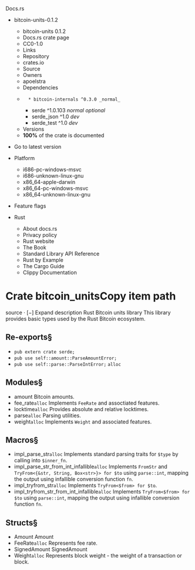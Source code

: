 Docs.rs
  * bitcoin-units-0.1.2
    * bitcoin-units 0.1.2 
    * Docs.rs crate page 
    * CC0-1.0
    * Links
    * Repository 
    * crates.io 
    * Source 
    * Owners
    * apoelstra 
    * Dependencies
    *       * bitcoin-internals ^0.3.0 _normal_
      * serde ^1.0.103 _normal_ _optional_
      * serde_json ^1.0 _dev_
      * serde_test ^1.0 _dev_
    * Versions
    * **100%** of the crate is documented 
  * Go to latest version
  * Platform
    * i686-pc-windows-msvc
    * i686-unknown-linux-gnu
    * x86_64-apple-darwin
    * x86_64-pc-windows-msvc
    * x86_64-unknown-linux-gnu
  * Feature flags


  * Rust
    * About docs.rs 
    * Privacy policy 
    * Rust website 
    * The Book 
    * Standard Library API Reference 
    * Rust by Example 
    * The Cargo Guide 
    * Clippy Documentation 


# Crate bitcoin_unitsCopy item path
source · [−]
Expand description
Rust Bitcoin units library
This library provides basic types used by the Rust Bitcoin ecosystem.
## Re-exports§
  * `pub extern crate serde;`
  * `pub use self::amount::ParseAmountError;`
  * `pub use self::parse::ParseIntError;`
`alloc`


## Modules§
  * amount
Bitcoin amounts.
  * fee_rate`alloc`
Implements `FeeRate` and assoctiated features.
  * locktime`alloc`
Provides absolute and relative locktimes.
  * parse`alloc`
Parsing utilities.
  * weight`alloc`
Implements `Weight` and associated features.


## Macros§
  * impl_parse_str`alloc`
Implements standard parsing traits for `$type` by calling into `$inner_fn`.
  * impl_parse_str_from_int_infallible`alloc`
Implements `FromStr` and `TryFrom<{&str, String, Box<str>}> for $to` using `parse::int`, mapping the output using infallible conversion function `fn`.
  * impl_tryfrom_str`alloc`
Implements `TryFrom<$from> for $to`.
  * impl_tryfrom_str_from_int_infallible`alloc`
Implements `TryFrom<$from> for $to` using `parse::int`, mapping the output using infallible conversion function `fn`.


## Structs§
  * Amount
Amount
  * FeeRate`alloc`
Represents fee rate.
  * SignedAmount
SignedAmount
  * Weight`alloc`
Represents block weight - the weight of a transaction or block.


